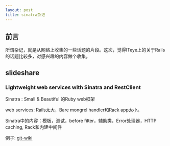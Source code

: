 ```yaml
---
layout: post
title: sinatra杂记
---
```


## 前言

所谓杂记，就是从网络上收集的一些话题的片段。这次，觉得ITeye上的关于Rails的话题比较多，对感兴趣的内容做个收集。

## slideshare

### Lightweight web services with Sinatra and RestClient

Sinatra : Small & Beautiful 的Ruby web框架

web services: Rails太大，Bare mongrel handler和Rack app太小。

Sinatra中的内容：模板，测试，before filter，辅助类，Error处理器，HTTP caching, Rack和内建中间件

例子: [git-wiki](https://github.com/sr/git-wiki)
